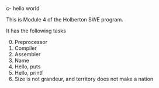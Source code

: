c- hello world

This is Module 4 of the Holberton SWE program.

It has the following tasks

0. Preprocessor
1. Compiler
2. Assembler
3. Name
4. Hello, puts
5. Hello, printf
6. Size is not grandeur, and territory does not make a nation